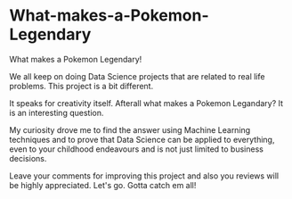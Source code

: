 # What-makes-a-Pokemon-Legendary
What makes a Pokemon Legendary!

We all keep on doing Data Science projects that are related to real life problems. This project is a bit different. 

It speaks for creativity itself. Afterall what makes a Pokemon Legandary? It is an interesting question. 

My curiosity drove me to find the answer using Machine Learning techniques and to prove that Data Science can be applied to everything, even to your childhood endeavours and is not just limited to business decisions.

Leave your comments for improving this project and also you reviews will be highly appreciated. 
Let's go. Gotta catch em all!

